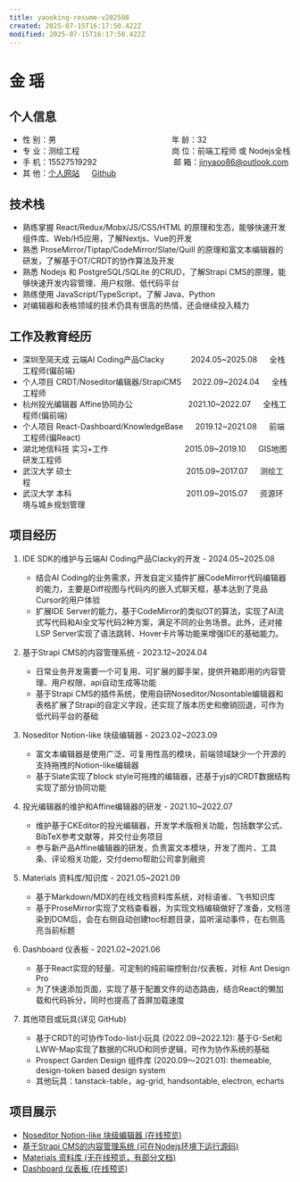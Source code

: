 ```yaml
---
title: yaooking-resume-v202508
created: 2025-07-15T16:17:50.422Z
modified: 2025-07-15T16:17:50.422Z
---
```


# 金 瑶

## 个人信息

* 性 别：男 &emsp; &emsp; &emsp; &emsp; &emsp; &emsp; &emsp; &emsp; &emsp; &emsp; &nbsp; &nbsp; &nbsp; 年 龄：32  
* 专 业：测绘工程 &emsp; &emsp; &emsp; &emsp; &emsp; &emsp; &emsp; &emsp; &emsp; 岗 位：前端工程师 或 Nodejs全栈
* 手 机：15527519292  &emsp; &emsp; &emsp; &emsp; &emsp; &emsp; &emsp; &nbsp; 邮 箱：jinyaoo86@outlook.com  
* 其 他：[个人网站](https://uptonking.github.io/yaoo-showcase-profile-v202404/) &emsp; [Github](https://github.com/uptonking)

## 技术栈

* 熟练掌握 React/Redux/Mobx/JS/CSS/HTML 的原理和生态，能够快速开发组件库、Web/H5应用，了解Nextjs、Vue的开发
* 熟悉 ProseMirror/Tiptap/CodeMirror/Slate/Quill 的原理和富文本编辑器的研发，了解基于OT/CRDT的协作算法及开发
* 熟悉 Nodejs 和 PostgreSQL/SQLite 的CRUD，了解Strapi CMS的原理，能够快速开发内容管理、用户权限、低代码平台
* 熟练使用 JavaScript/TypeScript，了解 Java、Python
* 对编辑器和表格领域的技术仍具有很高的热情，还会继续投入精力

## 工作及教育经历

* 深圳至简天成 云端AI Coding产品Clacky  &emsp; &emsp; &nbsp; 2024.05~2025.08 &emsp; 全栈工程师(偏前端) 
* 个人项目 CRDT/Noseditor编辑器/StrapiCMS &nbsp; &nbsp; 2022.09~2024.04 &emsp; 全栈工程师 
* 杭州投光编辑器 Affine协同办公 &emsp; &emsp; &emsp; &emsp; &nbsp; &nbsp; &nbsp; 2021.10~2022.07 &emsp; 全栈工程师(偏前端) 
* 个人项目 React-Dashboard/KnowledgeBase  &emsp; 2019.12~2021.08 &emsp; 前端工程师(偏React) 
* 湖北地信科技 实习+工作 &emsp; &emsp; &emsp; &emsp; &emsp; &emsp; &emsp; &nbsp; 2015.09~2019.10 &emsp; GIS地图研发工程师 
* 武汉大学 硕士&emsp; &emsp; &emsp; &emsp; &emsp; &emsp; &emsp; &emsp; &emsp; &emsp; &emsp; &nbsp; 2015.09~2017.07 &emsp; 测绘工程 
* 武汉大学 本科&emsp; &emsp; &emsp; &emsp; &emsp; &emsp; &emsp; &emsp; &emsp; &emsp; &emsp; &nbsp; 2011.09~2015.07 &emsp; 资源环境与城乡规划管理 

## 项目经历

1. IDE SDK的维护与云端AI Coding产品Clacky的开发 - 2024.05~2025.08
   - 结合AI Coding的业务需求，开发自定义插件扩展CodeMirror代码编辑器的能力，主要是Diff视图与代码内的嵌入式聊天框，基本达到了竞品Cursor的用户体验
   - 扩展IDE Server的能力，基于CodeMirror的类似OT的算法，实现了AI流式写代码和AI全文写代码2种方案，满足不同的业务场景。此外，还对接LSP Server实现了语法跳转、Hover卡片等功能来增强IDE的基础能力。

2. 基于Strapi CMS的内容管理系统 - 2023.12~2024.04
   - 日常业务开发需要一个可复用、可扩展的脚手架，提供开箱即用的内容管理、用户权限、api自动生成等功能
   - 基于Strapi CMS的插件系统，使用自研Noseditor/Nosontable编辑器和表格扩展了Strapi的自定义字段，还实现了版本历史和撤销回退，可作为低代码平台的基础

3. Noseditor Notion-like 块级编辑器 - 2023.02~2023.09
   - 富文本编辑器是使用广泛、可复用性高的模块，前端领域缺少一个开源的支持拖拽的Notion-like编辑器
   - 基于Slate实现了block style可拖拽的编辑器，还基于yjs的CRDT数据结构实现了部分协同功能

4. 投光编辑器的维护和Affine编辑器的研发 - 2021.10~2022.07
   - 维护基于CKEditor的投光编辑器，开发学术版相关功能，包括数学公式、BibTeX参考文献等，并交付业务项目
   - 参与新产品Affine编辑器的研发，负责富文本模块，开发了图片、工具条、评论相关功能，交付demo帮助公司拿到融资

5. Materials 资料库/知识库 - 2021.05~2021.09 
   * 基于Markdown/MDX的在线文档资料库系统，对标语雀、飞书知识库
   * 基于ProseMirror实现了文档查看器，为实现文档编辑做好了准备，文档渲染到DOM后，会在右侧自动创建toc标题目录，监听滚动事件，在右侧高亮当前标题

6. Dashboard 仪表板 - 2021.02~2021.06
   * 基于React实现的轻量、可定制的纯前端控制台/仪表板，对标 Ant Design Pro
   * 为了快速添加页面，实现了基于配置文件的动态路由，结合React的懒加载和代码拆分，同时也提高了首屏加载速度

7. 其他项目或玩具(详见 GitHub)
   * 基于CRDT的可协作Todo-list小玩具 (2022.09~2022.12): 基于G-Set和LWW-Map实现了数据的CRUD和同步逻辑，可作为协作系统的基础
   * Prospect Garden Design 组件库 (2020.09～2021.01): themeable, design-token based design system
   * 其他玩具：tanstack-table，ag-grid, handsontable, electron, echarts

## 项目展示

- [Noseditor Notion-like 块级编辑器 (在线预览)](https://uptonking.github.io/yaoo-showcase-noseditor-slate/)
- [基于Strapi CMS的内容管理系统 (可在Nodejs环境下运行源码)](https://github.com/uptonking/nostalgia-studio/tree/main/cms-strapi/strapi-awesome)
- [Materials 资料库 (无在线预览，有部分文档)](https://github.com/uptonking/nostalgia-studio-v2023/tree/main/packages/materials-repo)
- [Dashboard 仪表板 (在线预览)](https://uptonking.github.io/pgd-dashboard-showcase)

